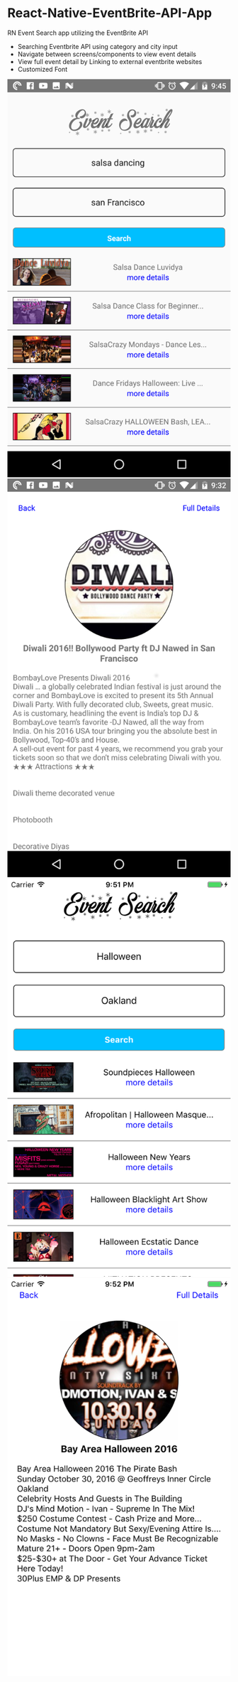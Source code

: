 # React-Native-EventBrite-API-App
RN Event Search app utilizing the EventBrite API

+ Searching Eventbrite API using category and city input
+ Navigate between screens/components to view event details
+ View full event detail by Linking to external eventbrite websites
+ Customized Font

![android events](screenshots/android_events.png)
![android event details](screenshots/android_event_detail.png)
![ios events](screenshots/ios_events.png)
![ios event details](screenshots/ios_event_detail.png)
